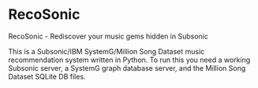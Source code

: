 # RecoSonic
RecoSonic - Rediscover your music gems hidden in Subsonic

This is a Subsonic/IBM SystemG/Million Song Dataset music recommendation system written in Python.
To run this you need a working Subsonic server, a SystemG graph database server, and the Million Song Dataset SQLite DB files.
